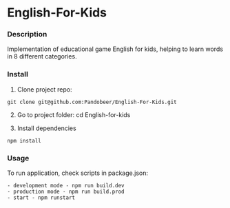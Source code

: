 # English-For-Kids

### Description

Implementation of educational game English for kids, helping to learn words in 8 different categories.

### Install

1. Clone project repo:

```
git clone git@github.com:Pandobeer/English-For-Kids.git
```

2. Go to project folder: cd English-for-kids

3. Install dependencies

```
npm install
```

### Usage

To run application, check scripts in package.json:

```
- development mode - npm run build.dev
- production mode - npm run build.prod
- start - npm runstart
```
